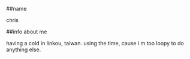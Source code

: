 ##name

chris

##info about me

having a cold in linkou, taiwan. 
using the time, cause i m too loopy to do anything else.

